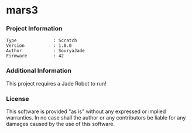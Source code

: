 mars3
================



### Project Information
```
Type              : Scratch
Version           : 1.0.0
Author            : SouryaJade
Firmware          : 42
```

### Additional Information
This project requires a Jade Robot to run!

### License
This software is provided "as is" without any expressed or implied warranties.  In no case shall the author or any contributors be liable for any damages caused by the use of this software.

